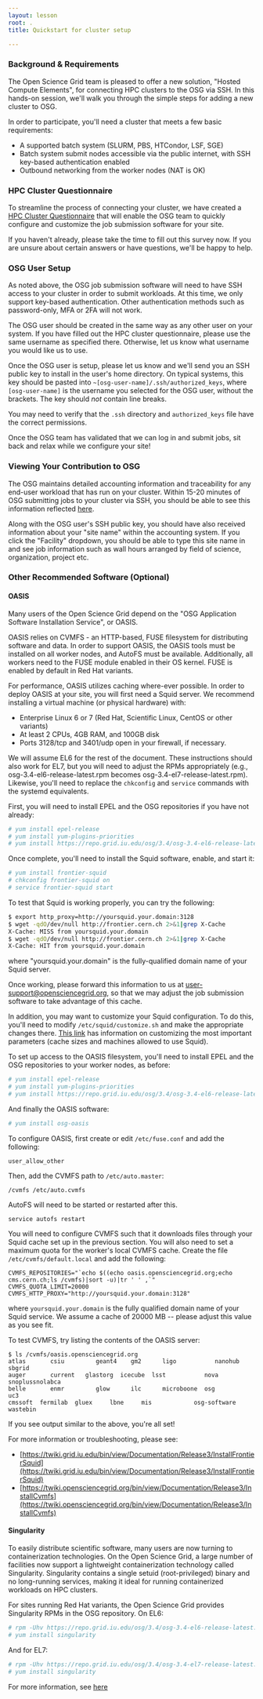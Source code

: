 ```yaml
---
layout: lesson
root: .
title: Quickstart for cluster setup

---
```



### Background & Requirements

The Open Science Grid team is pleased to offer a new solution, "Hosted Compute
Elements", for connecting HPC clusters to the OSG via SSH. In this hands-on
session, we'll walk you through the simple steps for adding a new cluster to
OSG. 

In order to participate, you'll need a cluster that meets a few basic
requirements:

- A supported batch system (SLURM, PBS, HTCondor, LSF, SGE) 
- Batch system submit nodes accessible via the public internet, with SSH key-based authentication enabled
- Outbound networking from the worker nodes (NAT is OK)

### HPC Cluster Questionnaire

To streamline the process of connecting your cluster, we have created a <a
href="https://goo.gl/forms/8OukxsyG6KBSGHuR2">HPC Cluster Questionnaire</a> that
will enable the OSG team to quickly configure and customize the job submission
software for your site.

If you haven't already, please take the time to fill out this survey now. If you
are unsure about certain answers or have questions, we'll be happy to help.

### OSG User Setup

As noted above, the OSG job submission software will need to have SSH access to
your cluster in order to submit workloads. At this time, we only support
key-based authentication. Other authentication methods such as password-only,
MFA or 2FA will not work. 

The OSG user should be created in the same way as any other user on your system.
If you have filled out the HPC cluster questionnaire, please use the same
username as specified there. Otherwise, let us know what username you would like
us to use.

Once the OSG user is setup, please let us know and we'll send you an SSH public
key to install in the user's home directory. On typical systems, this key
should be pasted into `~[osg-user-name]/.ssh/authorized_keys`, where
`[osg-user-name]` is the username you selected for the OSG user, without the
brackets. The key should *not* contain line breaks.

You may need to verify that the `.ssh` directory and `authorized_keys` file
have the correct permissions.

Once the OSG team has validated that we can log in and submit jobs, sit back
and relax while we configure your site!

### Viewing Your Contribution to OSG

The OSG maintains detailed accounting information and traceability for any
end-user workload that has run on your cluster. Within 15-20 minutes of OSG 
submitting jobs to your cluster via SSH, you should be able to see this
information reflected
[here](https://gracc.opensciencegrid.org/dashboard/db/payload-jobs-summary?orgId=1).

Along with the OSG user's SSH public key, you should have also received
information about your "site name" within the accounting system. If you click
the "Facility" dropdown, you should be able to type this site name in and see
job information such as wall hours arranged by field of science, organization,
project etc.


### Other Recommended Software  (Optional)

#### OASIS

Many users of the Open Science Grid depend on the "OSG Application
Software Installation Service", or OASIS. 

OASIS relies on CVMFS - an HTTP-based, FUSE filesystem for distributing
software and data. In order to support OASIS, the OASIS tools must be installed
on all worker nodes, and AutoFS must be available. Additionally, all workers
need to the FUSE module enabled in their OS kernel. FUSE is enabled by default
in Red Hat variants.

For performance, OASIS utilizes caching where-ever possible. In order to deploy
OASIS at your site, you will first need a Squid server. We recommend installing
a virtual machine (or physical hardware) with:

- Enterprise Linux 6 or 7 (Red Hat, Scientific Linux, CentOS or other variants)
- At least 2 CPUs, 4GB RAM, and 100GB disk
- Ports 3128/tcp and 3401/udp open in your firewall, if necessary.

We will assume EL6 for the rest of the document. These instructions should also
work for EL7, but you will need to adjust the RPMs appropriately (e.g.,
osg-3.4-el6-release-latest.rpm becomes osg-3.4-el7-release-latest.rpm).
Likewise, you'll need to replace the `chkconfig` and `service` commands with the
systemd equivalents.

First, you will need to install EPEL and the OSG repositories if you have not
already:
```bash
# yum install epel-release
# yum install yum-plugins-priorities
# yum install https://repo.grid.iu.edu/osg/3.4/osg-3.4-el6-release-latest.rpm
```    

Once complete, you'll need to install the Squid software, enable, and start it:
```bash
# yum install frontier-squid
# chkconfig frontier-squid on
# service frontier-squid start
```

To test that Squid is working properly, you can try the following:
```bash
$ export http_proxy=http://yoursquid.your.domain:3128
$ wget -qdO/dev/null http://frontier.cern.ch 2>&1|grep X-Cache
X-Cache: MISS from yoursquid.your.domain
$ wget -qdO/dev/null http://frontier.cern.ch 2>&1|grep X-Cache
X-Cache: HIT from yoursquid.your.domain
```

where "yoursquid.your.domain" is the fully-qualified domain name of your Squid
server.

Once working, please forward this information to us at
user-support@opensciencegrid.org, so that we may adjust the job submission
software to take advantage of this cache.

In addition, you may want to customize your Squid configuration.  To do this,
you'll need to modify `/etc/squid/customize.sh` and make the appropriate changes
there. [This link](https://twiki.cern.ch/twiki/bin/view/Frontier/InstallSquid#Configuration)
has information on customizing the most important parameters (cache sizes and
machines allowed to use Squid). 

To set up access to the OASIS filesystem, you'll need to install EPEL and the
OSG repositories to your worker nodes, as before:
```bash
# yum install epel-release
# yum install yum-plugins-priorities
# yum install https://repo.grid.iu.edu/osg/3.4/osg-3.4-el6-release-latest.rpm
```

And finally the OASIS software:
```bash
# yum install osg-oasis
```

To configure OASIS, first create or edit `/etc/fuse.conf` and add the following:
```
user_allow_other
```

Then, add the CVMFS path to `/etc/auto.master`:
```
/cvmfs /etc/auto.cvmfs
```

AutoFS will need to be started or restarted after this. 
```
service autofs restart
```

You will need to configure CVMFS such that it downloads files through your
Squid cache set up in the previous section. You will also need to set a maximum
quota for the worker's local CVMFS cache. Create the file
`/etc/cvmfs/default.local` and add the following:
```
CVMFS_REPOSITORIES="`echo $((echo oasis.opensciencegrid.org;echo cms.cern.ch;ls /cvmfs)|sort -u)|tr ' ' ,`"
CVMFS_QUOTA_LIMIT=20000
CVMFS_HTTP_PROXY="http://yoursquid.your.domain:3128"
```

where `yoursquid.your.domain` is the fully qualified domain name of your Squid
service. We assume a cache of 20000 MB -- please adjust this value as you see
fit.

To test CVMFS, try listing the contents of the OASIS server:
```
$ ls /cvmfs/oasis.opensciencegrid.org
atlas       csiu         geant4    gm2      ligo           nanohub          sbgrid
auger       current   glastorg  icecube  lsst           nova         snoplussnolabca
belle       enmr         glow      ilc      microboone  osg          uc3
cmssoft  fermilab  gluex     lbne     mis            osg-software     wastebin
```

If you see output similar to the above, you're all set!


For more information or troubleshooting, please see:

* [https://twiki.grid.iu.edu/bin/view/Documentation/Release3/InstallFrontierSquid](https://twiki.grid.iu.edu/bin/view/Documentation/Release3/InstallFrontierSquid)
* [https://twiki.opensciencegrid.org/bin/view/Documentation/Release3/InstallCvmfs](https://twiki.opensciencegrid.org/bin/view/Documentation/Release3/InstallCvmfs)



#### Singularity

To easily distribute scientific software, many users are now
turning to containerization technologies. On the Open Science Grid, a large
number of facilities now support a lightweight containerization technology
called Singularity. Singularity contains a single setuid (root-privileged)
binary and no long-running services, making it ideal for running containerized
workloads on HPC clusters.

For sites running Red Hat variants, the Open Science Grid provides Singularity
RPMs in the OSG repository. On EL6:

```bash
# rpm -Uhv https://repo.grid.iu.edu/osg/3.4/osg-3.4-el6-release-latest.rpm
# yum install singularity 
```

And for EL7:

```bash 
# rpm -Uhv https://repo.grid.iu.edu/osg/3.4/osg-3.4-el7-release-latest.rpm 
# yum install singularity 
```

For more information, see [here](http://singularity.lbl.gov/)
